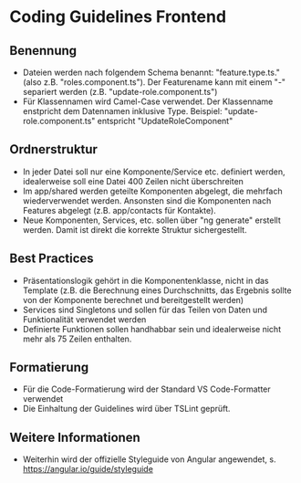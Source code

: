 # Coding Guidelines Frontend

## Benennung
- Dateien werden nach folgendem Schema benannt: "feature.type.ts." (also z.B. "roles.component.ts"). Der Featurename kann mit einem "-" separiert werden (z.B. "update-role.component.ts")
- Für Klassennamen wird Camel-Case verwendet. Der Klassenname enstpricht dem Datennamen inklusive Type. Beispiel: "update-role.component.ts" entspricht "UpdateRoleComponent"

## Ordnerstruktur
- In jeder Datei soll nur eine Komponente/Service etc. definiert werden, idealerweise soll eine Datei 400 Zeilen nicht überschreiten
- Im app/shared werden geteilte Komponenten abgelegt, die mehrfach wiederverwendet werden. Ansonsten sind die Komponenten nach Features abgelegt (z.B. app/contacts für Kontakte).
- Neue Komponenten, Services, etc. sollen über "ng generate" erstellt werden. Damit ist direkt die korrekte Struktur sichergestellt.

## Best Practices
- Präsentationslogik gehört in die Komponentenklasse, nicht in das Template (z.B. die Berechnung eines Durchschnitts, das Ergebnis sollte von der Komponente berechnet und bereitgestellt werden)
- Services sind Singletons und sollen für das Teilen von Daten und Funktionalität verwendet werden 
- Definierte Funktionen sollen handhabbar sein und idealerweise nicht mehr als 75 Zeilen enthalten.

## Formatierung
- Für die Code-Formatierung wird der Standard VS Code-Formatter verwendet 
- Die Einhaltung der Guidelines wird über TSLint geprüft. 

## Weitere Informationen
- Weiterhin wird der offizielle Styleguide von Angular angewendet, s. https://angular.io/guide/styleguide
